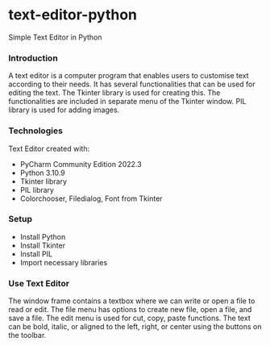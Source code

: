 # text-editor-python
Simple Text Editor in Python

### Introduction
A text editor is a computer program that enables users to customise text according to their needs. It has several functionalities that can be used for editing the text. The Tkinter library is used for creating this. The functionalities are included in separate menu of the Tkinter window. PIL library is used for adding images. 

### Technologies
Text Editor created with:

* PyCharm Community Edition 2022.3
* Python 3.10.9
* Tkinter library
* PIL library
* Colorchooser, Filedialog, Font from Tkinter

### Setup
* Install Python
* Install Tkinter
* Install PIL
* Import necessary libraries

### Use Text Editor
The window frame contains a textbox where we can write or open a file to read or edit. The file menu has options to create new file, open a file, and save a file. The edit menu is used for cut, copy, paste functions. The text can be bold, italic, or aligned to the left, right, or center using the buttons on the toolbar.